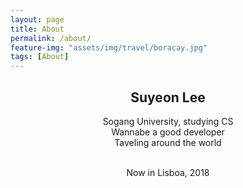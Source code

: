 ```yaml
---
layout: page
title: About
permalink: /about/
feature-img: "assets/img/travel/boracay.jpg"
tags: [About]
---
```


<!--Type on Strap is based on Type Theme, a free and open-source theme for [Jekyll](http://jekyllrb.com/), licensed under the MIT License.

Head over to the [theme's documentation](https://github.io/sylhare/Type-on-Strap) for much more information about Type on Strap or to install this theme on your own Jekyll site.

This file is an example of a page in Jekyll, that automatically shows up in the header navigation, you can delete or modify this file freely.-->

## <center>Suyeon Lee
<center> Sogang University, studying CS<br>
Wannabe a good developer<br>
Taveling around the world<br><br>

Now in Lisboa, 2018<br><br><br><br>